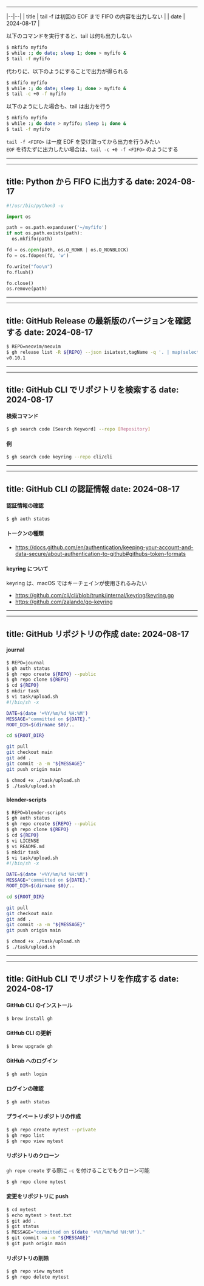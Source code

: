 
-----

|--|--|
| title | tail -f は初回の EOF まで FIFO の内容を出力しない |
| date | 2024-08-17 |

以下のコマンドを実行すると、tail は何も出力しない

````sh
$ mkfifo myfifo
$ while :; do date; sleep 1; done > myfifo &
$ tail -f myfifo
````

代わりに、以下のようにすることで出力が得られる

````sh
$ mkfifo myfifo
$ while :; do date; sleep 1; done > myfifo &
$ tail -c +0 -f myfifo
````

以下のようにした場合も、tail は出力を行う

````sh
$ mkfifo myfifo
$ while :; do date > myfifo; sleep 1; done &
$ tail -f myfifo
````

`tail -f <FIFO>` は一度 EOF を受け取ってから出力を行うみたい  
`EOF` を待たずに出力したい場合は、`tail -c +0 -f <FIFO>` のようにする

-----

---
title: Python から FIFO に出力する
date: 2024-08-17
---

````python
#!/usr/bin/python3 -u

import os

path = os.path.expanduser('~/myfifo')
if not os.path.exists(path):
  os.mkfifo(path)

fd = os.open(path, os.O_RDWR | os.O_NONBLOCK)
fo = os.fdopen(fd, 'w')

fo.write("foo\n")
fo.flush()

fo.close()
os.remove(path)
````

-----

---
title: GitHub Release の最新版のバージョンを確認する
date: 2024-08-17
---

````sh
$ REPO=neovim/neovim
$ gh release list -R ${REPO} --json isLatest,tagName -q '. | map(select(.isLatest == true)) | .[0] | .tagName'
v0.10.1
````

-----

---
title: GitHub CLI でリポジトリを検索する
date: 2024-08-17
---

#### 検索コマンド

````sh
$ gh search code [Search Keyword] --repo [Repository]
````

#### 例

````sh
$ gh search code keyring --repo cli/cli
````

-----

---
title: GitHub CLI の認証情報
date: 2024-08-17
---

#### 認証情報の確認

````sh
$ gh auth status                     
````

#### トークンの種類

- https://docs.github.com/en/authentication/keeping-your-account-and-data-secure/about-authentication-to-github#githubs-token-formats

#### keyring について

keyring は、macOS ではキーチェインが使用されるみたい

- https://github.com/cli/cli/blob/trunk/internal/keyring/keyring.go
- https://github.com/zalando/go-keyring

-----

---
title: GitHub リポジトリの作成
date: 2024-08-17
---

#### journal

````sh
$ REPO=journal
$ gh auth status
$ gh repo create ${REPO} --public
$ gh repo clone ${REPO}
$ cd ${REPO}
$ mkdir task
$ vi task/upload.sh
#!/bin/sh -x

DATE=$(date '+%Y/%m/%d %H:%M')
MESSAGE="committed on ${DATE}."
ROOT_DIR=$(dirname $0)/..

cd ${ROOT_DIR}

git pull
git checkout main
git add .
git commit -a -m "${MESSAGE}"
git push origin main

$ chmod +x ./task/upload.sh
$ ./task/upload.sh
````

#### blender-scripts

````sh
$ REPO=blender-scripts
$ gh auth status
$ gh repo create ${REPO} --public
$ gh repo clone ${REPO}
$ cd ${REPO}
$ vi LICENSE
$ vi README.md
$ mkdir task
$ vi task/upload.sh
#!/bin/sh -x

DATE=$(date '+%Y/%m/%d %H:%M')
MESSAGE="committed on ${DATE}."
ROOT_DIR=$(dirname $0)/..

cd ${ROOT_DIR}

git pull
git checkout main
git add .
git commit -a -m "${MESSAGE}"
git push origin main

$ chmod +x ./task/upload.sh
$ ./task/upload.sh
````

-----

---
title: GitHub CLI でリポジトリを作成する
date: 2024-08-17
---

#### GitHub CLI のインストール

````sh
$ brew install gh
````

#### GitHub CLI の更新

````sh
$ brew upgrade gh
````

#### GitHub へのログイン

````sh
$ gh auth login
````

#### ログインの確認

````sh
$ gh auth status
````

#### プライベートリポジトリの作成

````sh
$ gh repo create mytest --private
$ gh repo list
$ gh repo view mytest
````

#### リポジトリのクローン

`gh repo create` する際に `-c` を付けることでもクローン可能

````sh
$ gh repo clone mytest
````

#### 変更をリポジトリに push

````sh
$ cd mytest
$ echo mytest > test.txt
$ git add .
$ git status
$ MESSAGE="committed on $(date '+%Y/%m/%d %H:%M')."
$ git commit -a -m "${MESSAGE}"
$ git push origin main
````

#### リポジトリの削除

````sh
$ gh repo view mytest
$ gh repo delete mytest
````
